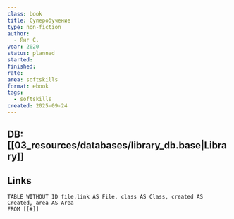 ```yaml
---
class: book
title: Суперобучение
type: non-fiction
author:
  - Янг С.
year: 2020
status: planned
started:
finished:
rate:
area: softskills
format: ebook
tags:
  - softskills
created: 2025-09-24
---
```

## DB: [[03_resources/databases/library_db.base|Library]]

## Links

```dataview
TABLE WITHOUT ID file.link AS File, class AS Class, created AS Created, area AS Area
FROM [[#]]
````